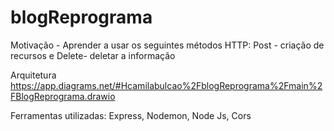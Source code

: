 # blogReprograma


Motivação - 
Aprender a usar os seguintes métodos HTTP: 
Post - criação de recursos e 
Delete- deletar a informação

Arquitetura 
https://app.diagrams.net/#Hcamilabulcao%2FblogReprograma%2Fmain%2FBlogReprograma.drawio








Ferramentas utilizadas:
Express, Nodemon, Node Js, Cors


